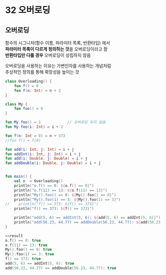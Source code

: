 # 32 오버로딩

## 오버로딩
함수의 시그니처(함수 이름, 파라미터 목록, 반환타입) 에서  
<b>파라미터 목록이 다르게 정의하는 것</b>을 오버로딩이라고 함  
<b>반환타입만 다를 경우</b> 오버로딩이 성립하지 않음  

오버로딩을 사용하는 이유는 가변인자를 사용하는 개념처럼  
추상적인 정의를 통해 확장성을 높이는 것
```kotlin
class Overloading() {
    fun f() = 0
    fun f(n: Int) = n + 2
}

class My {
    fun foo() = 0
}

fun My.foo() = 1            // 오버로딩 되지 않음
fun My.foo(i: Int) = i + 2

fun f(n: Int = 0) = n + 373
//fun f() = f(0)

fun add(i: Int, j: Int) = i + j
fun addInt(i: Int, j: Int) = i + j
fun add(i: Double, j: Double) = i + j
fun addDouble(i: Double, j: Double) = i + j


fun main() {
    val o  = Overloading()
    println("o.f() == 0: ${o.f() == 0}")
    println("o.f(11) == 13: ${o.f(11) == 13}")
    println("My().foo() == 0: ${My().foo() == 0}")
    println("My().foo(1) == 3: ${My().foo(1) == 3}")
//    println("f() == 373: ${f() == 373}")
    println("f() == 373: ${f() == 373}")

    println("add(5, 6) == addInt(5, 6): ${add(5, 6) == addInt(5, 6)}")
    println("add(56.23, 44.77) == addDouble(56.23, 44.77): ${add(56.23, 44.77) == addDouble(56.23, 44.77)}")
}

==result
o.f() == 0: true
o.f(11) == 13: true
My().foo() == 0: true
My().foo(1) == 3: true
f() == 373: true
add(5, 6) == addInt(5, 6): true
add(56.23, 44.77) == addDouble(56.23, 44.77): true
```
